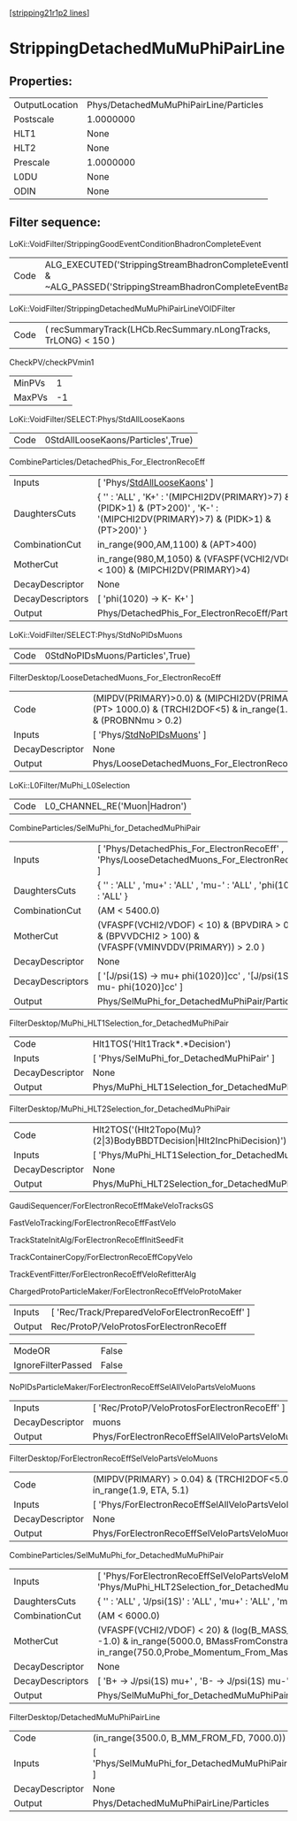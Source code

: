 [[stripping21r1p2 lines]](./stripping21r1p2-index)

# StrippingDetachedMuMuPhiPairLine

## Properties:

|                |                                        |
|----------------|----------------------------------------|
| OutputLocation | Phys/DetachedMuMuPhiPairLine/Particles |
| Postscale      | 1.0000000                              |
| HLT1           | None                                   |
| HLT2           | None                                   |
| Prescale       | 1.0000000                              |
| L0DU           | None                                   |
| ODIN           | None                                   |

## Filter sequence:

LoKi::VoidFilter/StrippingGoodEventConditionBhadronCompleteEvent

|      |                                                                                                                          |
|------|--------------------------------------------------------------------------------------------------------------------------|
| Code | ALG_EXECUTED('StrippingStreamBhadronCompleteEventBadEvent') & ~ALG_PASSED('StrippingStreamBhadronCompleteEventBadEvent') |

LoKi::VoidFilter/StrippingDetachedMuMuPhiPairLineVOIDFilter

|      |                                                                 |
|------|-----------------------------------------------------------------|
| Code | ( recSummaryTrack(LHCb.RecSummary.nLongTracks, TrLONG) \< 150 ) |

CheckPV/checkPVmin1

|        |     |
|--------|-----|
| MinPVs | 1   |
| MaxPVs | -1  |

LoKi::VoidFilter/SELECT:Phys/StdAllLooseKaons

|      |                                    |
|------|------------------------------------|
| Code | 0StdAllLooseKaons/Particles',True) |

CombineParticles/DetachedPhis_For_ElectronRecoEff

|                  |                                                                                                                                      |
|------------------|--------------------------------------------------------------------------------------------------------------------------------------|
| Inputs           | [ 'Phys/[StdAllLooseKaons](./stripping21r1p2-commonparticles-stdallloosekaons)' ]                                                  |
| DaughtersCuts    | { '' : 'ALL' , 'K+' : '(MIPCHI2DV(PRIMARY)\>7) & (PIDK\>1) & (PT\>200)' , 'K-' : '(MIPCHI2DV(PRIMARY)\>7) & (PIDK\>1) & (PT\>200)' } |
| CombinationCut   | in_range(900,AM,1100) & (APT\>400)                                                                                                   |
| MotherCut        | in_range(980,M,1050) & (VFASPF(VCHI2/VDOF) \< 100) & (MIPCHI2DV(PRIMARY)\>4)                                                         |
| DecayDescriptor  | None                                                                                                                                 |
| DecayDescriptors | [ 'phi(1020) -\> K- K+' ]                                                                                                          |
| Output           | Phys/DetachedPhis_For_ElectronRecoEff/Particles                                                                                      |

LoKi::VoidFilter/SELECT:Phys/StdNoPIDsMuons

|      |                                  |
|------|----------------------------------|
| Code | 0StdNoPIDsMuons/Particles',True) |

FilterDesktop/LooseDetachedMuons_For_ElectronRecoEff

|                 |                                                                                                                                |
|-----------------|--------------------------------------------------------------------------------------------------------------------------------|
| Code            | (MIPDV(PRIMARY)\>0.0) & (MIPCHI2DV(PRIMARY)\>8) & (PT\> 1000.0) & (TRCHI2DOF\<5) & in_range(1.8, ETA, 5.1) & (PROBNNmu \> 0.2) |
| Inputs          | [ 'Phys/[StdNoPIDsMuons](./stripping21r1p2-commonparticles-stdnopidsmuons)' ]                                                |
| DecayDescriptor | None                                                                                                                           |
| Output          | Phys/LooseDetachedMuons_For_ElectronRecoEff/Particles                                                                          |

LoKi::L0Filter/MuPhi_L0Selection

|      |                               |
|------|-------------------------------|
| Code | L0_CHANNEL_RE('Muon\|Hadron') |

CombineParticles/SelMuPhi_for_DetachedMuPhiPair

|                  |                                                                                                           |
|------------------|-----------------------------------------------------------------------------------------------------------|
| Inputs           | [ 'Phys/DetachedPhis_For_ElectronRecoEff' , 'Phys/LooseDetachedMuons_For_ElectronRecoEff' ]             |
| DaughtersCuts    | { '' : 'ALL' , 'mu+' : 'ALL' , 'mu-' : 'ALL' , 'phi(1020)' : 'ALL' }                                      |
| CombinationCut   | (AM \< 5400.0)                                                                                            |
| MotherCut        | (VFASPF(VCHI2/VDOF) \< 10) & (BPVDIRA \> 0.95) & (BPVVDCHI2 \> 100) & (VFASPF(VMINVDDV(PRIMARY)) \> 2.0 ) |
| DecayDescriptor  | None                                                                                                      |
| DecayDescriptors | [ '[J/psi(1S) -\> mu+ phi(1020)]cc' , '[J/psi(1S) -\> mu- phi(1020)]cc' ]                           |
| Output           | Phys/SelMuPhi_for_DetachedMuPhiPair/Particles                                                             |

FilterDesktop/MuPhi_HLT1Selection_for_DetachedMuPhiPair

|                 |                                                          |
|-----------------|----------------------------------------------------------|
| Code            | Hlt1TOS('Hlt1Track\*.\*Decision')                        |
| Inputs          | [ 'Phys/SelMuPhi_for_DetachedMuPhiPair' ]              |
| DecayDescriptor | None                                                     |
| Output          | Phys/MuPhi_HLT1Selection_for_DetachedMuPhiPair/Particles |

FilterDesktop/MuPhi_HLT2Selection_for_DetachedMuPhiPair

|                 |                                                                      |
|-----------------|----------------------------------------------------------------------|
| Code            | Hlt2TOS('(Hlt2Topo(Mu)?(2\|3)BodyBBDTDecision\|Hlt2IncPhiDecision)') |
| Inputs          | [ 'Phys/MuPhi_HLT1Selection_for_DetachedMuPhiPair' ]               |
| DecayDescriptor | None                                                                 |
| Output          | Phys/MuPhi_HLT2Selection_for_DetachedMuPhiPair/Particles             |

GaudiSequencer/ForElectronRecoEffMakeVeloTracksGS

FastVeloTracking/ForElectronRecoEffFastVelo

TrackStateInitAlg/ForElectronRecoEffInitSeedFit

TrackContainerCopy/ForElectronRecoEffCopyVelo

TrackEventFitter/ForElectronRecoEffVeloRefitterAlg

ChargedProtoParticleMaker/ForElectronRecoEffVeloProtoMaker

|        |                                                  |
|--------|--------------------------------------------------|
| Inputs | [ 'Rec/Track/PreparedVeloForElectronRecoEff' ] |
| Output | Rec/ProtoP/VeloProtosForElectronRecoEff          |

|                    |       |
|--------------------|-------|
| ModeOR             | False |
| IgnoreFilterPassed | False |

NoPIDsParticleMaker/ForElectronRecoEffSelAllVeloPartsVeloMuons

|                 |                                                           |
|-----------------|-----------------------------------------------------------|
| Inputs          | [ 'Rec/ProtoP/VeloProtosForElectronRecoEff' ]           |
| DecayDescriptor | muons                                                     |
| Output          | Phys/ForElectronRecoEffSelAllVeloPartsVeloMuons/Particles |

FilterDesktop/ForElectronRecoEffSelVeloPartsVeloMuons

|                 |                                                                       |
|-----------------|-----------------------------------------------------------------------|
| Code            | (MIPDV(PRIMARY) \> 0.04) & (TRCHI2DOF\<5.0) & in_range(1.9, ETA, 5.1) |
| Inputs          | [ 'Phys/ForElectronRecoEffSelAllVeloPartsVeloMuons' ]               |
| DecayDescriptor | None                                                                  |
| Output          | Phys/ForElectronRecoEffSelVeloPartsVeloMuons/Particles                |

CombineParticles/SelMuMuPhi_for_DetachedMuMuPhiPair

|                  |                                                                                                                                                                                 |
|------------------|---------------------------------------------------------------------------------------------------------------------------------------------------------------------------------|
| Inputs           | [ 'Phys/ForElectronRecoEffSelVeloPartsVeloMuons' , 'Phys/MuPhi_HLT2Selection_for_DetachedMuPhiPair' ]                                                                         |
| DaughtersCuts    | { '' : 'ALL' , 'J/psi(1S)' : 'ALL' , 'mu+' : 'ALL' , 'mu-' : 'ALL' }                                                                                                            |
| CombinationCut   | (AM \< 6000.0)                                                                                                                                                                  |
| MotherCut        | (VFASPF(VCHI2/VDOF) \< 20) & (log(B_MASS_CONSTRAINT_IP) \< -1.0) & in_range(5000.0, BMassFromConstraint, 5700.0) & in_range(750.0,Probe_Momentum_From_Mass_constraint,150000.0) |
| DecayDescriptor  | None                                                                                                                                                                            |
| DecayDescriptors | [ 'B+ -\> J/psi(1S) mu+' , 'B- -\> J/psi(1S) mu-' ]                                                                                                                           |
| Output           | Phys/SelMuMuPhi_for_DetachedMuMuPhiPair/Particles                                                                                                                               |

FilterDesktop/DetachedMuMuPhiPairLine

|                 |                                                 |
|-----------------|-------------------------------------------------|
| Code            | (in_range(3500.0, B_MM_FROM_FD, 7000.0))        |
| Inputs          | [ 'Phys/SelMuMuPhi_for_DetachedMuMuPhiPair' ] |
| DecayDescriptor | None                                            |
| Output          | Phys/DetachedMuMuPhiPairLine/Particles          |
